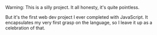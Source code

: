 Warning: This is a silly project. It all honesty, it's quite pointless.

But it's the first web dev project I ever completed with JavaScript. It encapsulates my very first grasp on the language, so I leave it up as a celebration of that.
